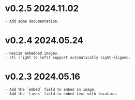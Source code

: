 # v0.2.5 2024.11.02
    - Add some documentation.

# v0.2.4 2024.05.24
    - Resize embedded images.
    - rtl (right to left) support automatically right-aligned.

# v0.2.3 2024.05.16
    - Add the `embed` field to embed an image.
    - Add the `lines` field to embed text with location.
